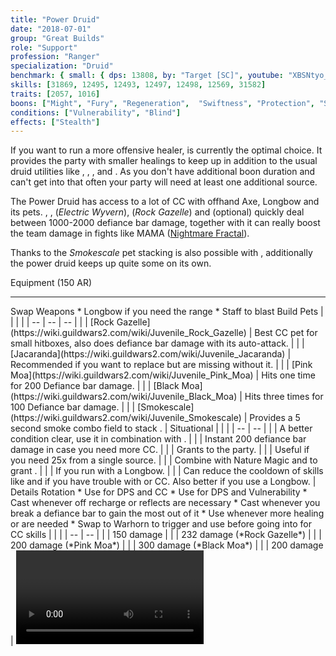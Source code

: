 ```yaml
---
title: "Power Druid"
date: "2018-07-01"
group: "Great Builds"
role: "Support"
profession: "Ranger"
specialization: "Druid"
benchmark: { small: { dps: 13808, by: "Target [SC]", youtube: "XBSNtyo_BL8"}}
skills: [31869, 12495, 12493, 12497, 12498, 12569, 31582]
traits: [2057, 1016]
boons: ["Might", "Fury", "Regeneration",  "Swiftness", "Protection", "Stability"]
conditions: ["Vulnerability", "Blind"]
effects: ["Stealth"]
---
```


If you want to run a more offensive healer, <Specialization name="druid" prefix="power"/> is currently the optimal choice. It provides the party with smaller healings to keep up <Item id="24836"/> in addition to the usual druid utilities like <Skill id="12497"/>, <Skill id="12498"/>, <Skill id="31582"/>, <Trait id="2057"/> and <Trait id="1016"/>. As you don't have additional boon duration and can't get into <Skill id="31869"/> that often your party will need at least one additional <Boon name="might"/> source.

The Power Druid has access to a lot of CC with offhand Axe, Longbow and its pets. <Skill id="12638"/>, <Skill id="12511"/>, <Skill id="31639"/> (_Electric Wyvern_), <Skill id="43636"/> (_Rock Gazelle_) and <Skill id="31746"/> (optional) quickly deal between 1000-2000 defiance bar damage, together with <Skill id="31582"/> it can really boost the team damage in fights like MAMA ([Nightmare Fractal](https://discretize.eu/fractals/nightmare)).

Thanks to the _Smokescale_ pet <Effect name="stealth"/> stacking is also possible with <Skill id="31568"/>, additionally the power druid keeps up quite some <Condition name="vulnerability"/> on its own.

<Divider>
Equipment (150 AR)
</Divider>

<Grid>
<Column>
<Armor helmAffix="Berserker" helmId="48087" helmRune="Strength" helmRuneId="24714" helmRuneCount="6" shouldersAffix="Berserker" shouldersId="48089" shouldersRune="Strength" shouldersRuneId="24714" shouldersRuneCount="6" coatAffix="Berserker" coatId="48085" coatRune="Strength" coatRuneId="24714" coatRuneCount="6" glovesAffix="Berserker" glovesId="48086" glovesRune="Strength" glovesRuneId="24714" glovesRuneCount="6" leggingsAffix="Berserker" leggingsId="48088" leggingsRune="Strength" leggingsRuneId="24714" leggingsRuneCount="6" bootsAffix="Berserker" bootsId="48084" bootsRune="Strength" bootsRuneId="24714" bootsRuneCount="6"/>
</Column>

<Column>
<Weapons weapon1MainType="Sword" weapon1MainAffix="Berserker" weapon1MainId="46774" weapon1MainSigil1="Force" weapon1MainSigil1Id="24615" weapon1OffType="Axe" weapon1OffAffix="Berserker" weapon1OffId="46759" weapon1OffSigil="Impact" weapon1OffSigilId="24868" weapon2OffType="Warhorn" weapon2OffAffix="Berserker" weapon2OffId="46777" weapon2OffSigil="Concentration" weapon2OffSigilId="72339"/>

---

<Card>
<CardHeader>
Swap Weapons
</CardHeader>
<CardContent>
* Longbow if you need the range
* Staff to blast <Boon name="might"/>
</CardContent>
</Card>
</Column>

<Column>
<Trinkets backItemAffix="Berserker" backItemId="49384" backItemStatId="161" accessory1Affix="Berserker" accessory1Id="39232" accessory2Affix="Berserker" accessory2Id="39233" amuletAffix="Berserker" amuletId="39273" ring1Affix="Berserker" ring1Id="75669" ring2Affix="Berserker" ring2Id="76024"/>

<Consumables foodId="75126" utilityId="77569" infusionId="37131"/>
</Column>
</Grid>

<Divider>
Build
</Divider>

<Grid>
<Column width="9">
<Traits traits1Id="30" traits1="Skirmishing" traits1Selected="1069,1016,1888" traits2Id="8" traits2="Marksmanship" traits2Selected="986,1070,996" traits3Id="5" traits3="Druid" traits3Selected="2016,2001,2057"/>

<Card>
<CardHeader>
Pets
</CardHeader>
<CardContent>
| | | |
| -- | -- | -- |
| <Skill id="43636" size="big" text="false"/> | [Rock Gazelle](https://wiki.guildwars2.com/wiki/Juvenile_Rock_Gazelle) | Best CC pet for small hitboxes, also does defiance bar damage with its auto-attack. |
| <Skill id="44980" size="big" text="false"/> | [Jacaranda](https://wiki.guildwars2.com/wiki/Juvenile_Jacaranda) | Recommended if you want to replace <Skill id="12493"/> but are missing <Condition name="vulnerability"/> without it. |
| <Skill id="12708" size="big" text="false"/> | [Pink Moa](https://wiki.guildwars2.com/wiki/Juvenile_Pink_Moa) | Hits one time for 200 Defiance bar damage. |
| <Skill id="12709" size="big" text="false"/> | [Black Moa](https://wiki.guildwars2.com/wiki/Juvenile_Black_Moa) | Hits three times for 100 Defiance bar damage. |
| <Skill id="31568" size="big" text="false"/> | [Smokescale](https://wiki.guildwars2.com/wiki/Juvenile_Smokescale) | Provides a 5 second smoke combo field to stack <Effect name="stealth"/>. |
</CardContent>
</Card>
</Column>

<Column>
<Skills weapon1Skill1="" weapon1Skill2="" weapon1Skill3="" weapon1Skill4="" weapon1Skill5="" utilitySkill1="31407" utilitySkill2="31582" utilitySkill3="12497" utilitySkill4="12498" utilitySkill5="31888"/>

<Card>
<CardHeader>
Situational
</CardHeader>
<CardContent>
| | |
| -- | -- |
| <Skill id="12489" size="big" text="false"/> | A better condition clear, use it in combination with <Trait id="1075"/>. |
| <Skill id="31746" size="big" text="false"/> | Instant 200 defiance bar damage in case you need more CC. |
| <Skill id="12495" size="big" text="false"/> | Grants <Boon name="protection"/> to the party. |
| <Skill id="12493" size="big" text="false"/> | Useful if you need 25x <Condition name="vulnerability"/> from a single source. |
| <Skill id="12569" size="big" text="false"/> | Combine with Nature Magic and <Trait id="1038"/> to grant <Boon name="stability"/>. |
| <Trait id="1000" size="big" text="false"/> | If you run with a Longbow. |
| <Trait id="1064" size="big" text="false"/> | Can reduce the cooldown of skills like <Skill id="12621"/> and <Skill id="12638"/> if you have trouble with <Boon name="might"/> or CC. Also better if you use a Longbow. |
</CardContent>
</Card>
</Column>
</Grid>

<Divider>
Details
</Divider>

<Grid>
<Column width="9">
<Card>
<CardHeader>
Rotation
</CardHeader>
<CardContent>
* Use <Skill id="12638"/> for DPS and CC
* Use <Skill id="12620"/> for DPS and Vulnerability
* Cast <Skill id="12639"/> whenever off recharge or reflects are necessary
* Cast <Skill id="31582"/> whenever you break a defiance bar to gain the most out of it
* Use <Skill id="31869"/> whenever more healing or <Boon name="might"/> are needed
* Swap to Warhorn to trigger <Item id="72339"/> and use <Skill id="12621"/> before going into <Skill id="31869"/> for <Boon name="might"/>
</CardContent>
</Card>
</Column>

<Column>
<Card>
<CardHeader>
CC skills
</CardHeader>
<CardContent>
| | |
| -- | -- |
| <Skill id="12638"/> | 150 damage |
| <Skill id="43636"/> | 232 damage (*Rock Gazelle*) |
| <Skill id="12708"/> | 200 damage (*Pink Moa*) |
| <Skill id="12709"/> | 300 damage (*Black Moa*) |
| <Skill id="31746"/> | 200 damage |
</CardContent>
</Card>

<Video videoId="XBSNtyo_BL8" videoTitle="Small Hitbox: 13.8k DPS by Target [SC]"/>
</Column>
</Grid>
